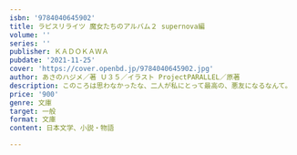 ```yaml
---
isbn: '9784040645902'
title: ラピスリライツ 魔女たちのアルバム２ supernova編
volume: ''
series: ''
publisher: ＫＡＤＯＫＡＷＡ
pubdate: '2021-11-25'
cover: 'https://cover.openbd.jp/9784040645902.jpg'
author: あさのハジメ／著 Ｕ３５／イラスト ProjectPARALLEL／原著
description: このころは思わなかったな、二人が私にとって最高の、悪友になるなんて。
price: '900'
genre: 文庫
target: 一般
format: 文庫
content: 日本文学、小説・物語

---
```

